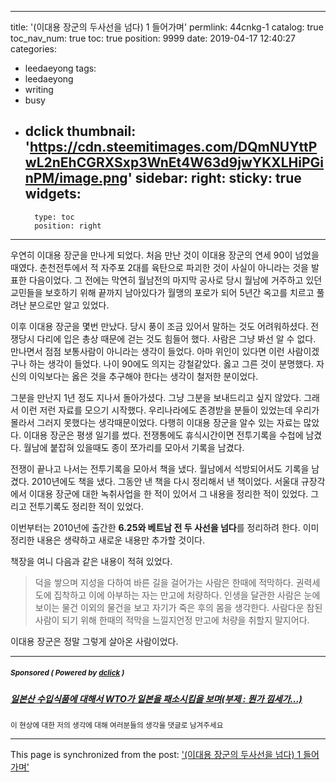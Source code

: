 
---
title: '(이대용 장군의 두사선을 넘다)  1 들어가며'
permlink: 44cnkg-1
catalog: true
toc_nav_num: true
toc: true
position: 9999
date: 2019-04-17 12:40:27
categories:
- leedaeyong
tags:
- leedaeyong
- writing
- busy
- dclick
thumbnail: 'https://cdn.steemitimages.com/DQmNUYttPwL2nEhCGRXSxp3WnEt4W63d9jwYKXLHiPGinPM/image.png'
sidebar:
    right:
        sticky: true
widgets:
    -
        type: toc
        position: right
---



우연히 이대용 장군을 만나게 되었다. 처음 만난 것이 이대용 장군의 연세 90이 넘었을 때였다. 춘천전투에서 적 자주포 2대를 육탄으로 파괴한 것이 사실이 아니라는 것을 발표한 다음이었다. 그 전에는 막연히 월남전의 마지막 공사로 당시 월남에 거주하고 있던 교민들을 보호하기 위해 끝까지 남아있다가 월맹의 포로가 되어 5년간 옥고를 치르고 풀려난 분으로만 알고 있었다. 

이후 이대용 장군을 몇번 만났다. 당시 풍이 조금 있어서 말하는 것도 어려워하셨다. 전쟁당시 다리에 입은 총상 때문에 걷는 것도 힘들어 했다. 사람은 그냥 봐선 알 수 없다. 만나면서 점점 보통사람이 아니라는 생각이 들었다. 아마 위인이 있다면 이런 사람이겠구나 하는 생각이 들었다. 나이 90에도 의지는 강철같았다. 옳고 그른 것이 분명했다. 자신의 이익보다는 옳은 것을 추구해야 한다는 생각이 철저한 분이었다. 

그분을 만난지 1년 정도 지나서 돌아가셨다. 그냥 그분을 보내드리고 싶지 않았다. 그래서 이런 저런 자료를 모으기 시작했다. 우리나라에도 존경받을 분들이 있었는데 우리가 몰라서 그러지 못했다는 생각때문이었다. 다행히 이대용 장군을 알수 있는 자료는 많았다. 이대용 장군은 평생 일기를 썼다. 전쟁통에도 휴식시간이면 전투기록을 수첩에 남겼다. 월남에 붙잡혀 있을때도 종이 쪼가리를 모아서 기록을 남겼다. 

전쟁이 끝나고 나서는 전투기록을 모아서 책을 냈다. 월남에서 석방되어서도 기록을 남겼다. 2010년에도 책을 냈다. 그동안 낸 책을 다시 정리해서 낸 책이었다. 서울대 규장각에서 이대용 장군에 대한 녹취사업을 한 적이 있어서 그 내용을 정리한 적이 있었다. 그리고 전투기록도 정리한 적이 있었다. 

이번부터는 2010년에 출간한 **6.25와 베트남 전 두 사선을 넘다**를 정리하려 한다. 이미 정리한 내용은 생략하고 새로운 내용만 추가할 것이다. 

책장을 여니 다음과 같은 내용이 적혀 있었다.

> 덕을 쌓으며 지성을 다하여
바른 길을 걸어가는 사람은 한때에 적막하다. 
권력세도에 집착하고 
이에 아부하는 자는 만고에 처량하다. 
인생을 달관한 사람은 
눈에 보이는 물건 이외의 물건을 보고
자기가 죽은 후의 몸을 생각한다. 
사람다운 참된 사람이 되기 위해 
한때의 적막을 느낄지언정
만고에 처량을 취할지 말지어다. 



이대용 장군은 정말 그렇게 살아온 사람이었다.  

---

#####  <sub> **Sponsored ( Powered by [dclick](https://www.dclick.io) )** </sub>
##### [일본산 수입식품에 대해서 WTO가 일본을 패소시킴을 보며(부제 : 뭔가 낌세가...)](https://api.dclick.io/v1/c?x=eyJhbGciOiJIUzI1NiIsInR5cCI6IkpXVCJ9.eyJjIjoid2lzZG9tYW5kanVzdGljZSIsInMiOiI0NGNua2ctMSIsImEiOlsidC0xNzk1Il0sInVybCI6Imh0dHBzOi8vc3RlZW1pdC5jb20va3IvQHNpbmRvamEvd3RvIiwiaWF0IjoxNTU1NTA1MDUwLCJleHAiOjE4NzA4NjUwNTB9.M3XLEuv3b_zs7tiq8UG2qMgeN3HOyJT5ZK1WbPzhkoA)
<sup>이 현상에 대한 저의 생각에 대해 여러분들의 생각을 댓글로 남겨주세요</sup>


- - -

This page is synchronized from the post: ['(이대용 장군의 두사선을 넘다)  1 들어가며'](https://steemit.com/@wisdomandjustice/44cnkg-1)
